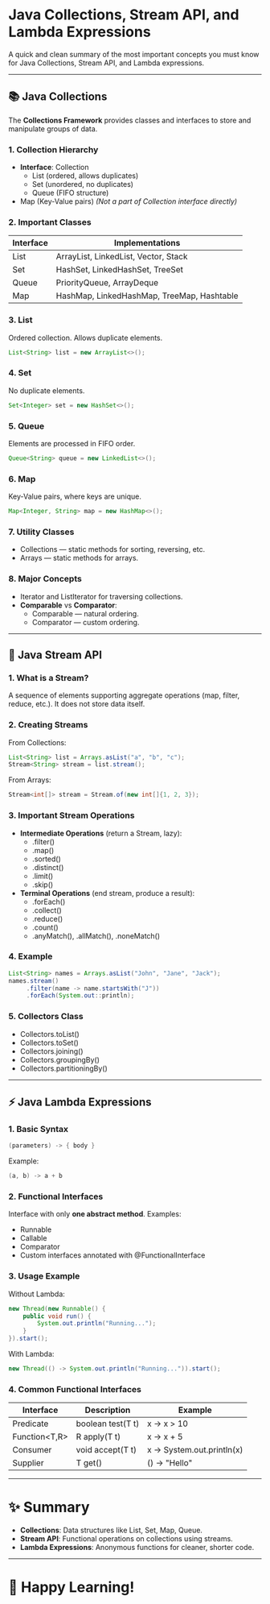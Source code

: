 
# Java Collections, Stream API, and Lambda Expressions

A quick and clean summary of the most important concepts you must know for Java Collections, Stream API, and Lambda expressions.

---

## 📚 Java Collections

The **Collections Framework** provides classes and interfaces to store and manipulate groups of data.

### 1. Collection Hierarchy
- **Interface**: Collection
  - List (ordered, allows duplicates)
  - Set (unordered, no duplicates)
  - Queue (FIFO structure)
- Map (Key-Value pairs) *(Not a part of Collection interface directly)*

### 2. Important Classes
| Interface | Implementations |
|-----------|-----------------|
| List      | ArrayList, LinkedList, Vector, Stack |
| Set       | HashSet, LinkedHashSet, TreeSet |
| Queue     | PriorityQueue, ArrayDeque |
| Map       | HashMap, LinkedHashMap, TreeMap, Hashtable |

### 3. List
Ordered collection. Allows duplicate elements.
```java
List<String> list = new ArrayList<>();
```

### 4. Set
No duplicate elements.
```java
Set<Integer> set = new HashSet<>();
```

### 5. Queue
Elements are processed in FIFO order.
```java
Queue<String> queue = new LinkedList<>();
```

### 6. Map
Key-Value pairs, where keys are unique.
```java
Map<Integer, String> map = new HashMap<>();
```

### 7. Utility Classes
- Collections — static methods for sorting, reversing, etc.
- Arrays — static methods for arrays.

### 8. Major Concepts
- Iterator and ListIterator for traversing collections.
- **Comparable** vs **Comparator**:
  - Comparable — natural ordering.
  - Comparator — custom ordering.

---

## 🚀 Java Stream API

### 1. What is a Stream?
A sequence of elements supporting aggregate operations (map, filter, reduce, etc.). It does not store data itself.

### 2. Creating Streams
From Collections:
```java
List<String> list = Arrays.asList("a", "b", "c");
Stream<String> stream = list.stream();
```
From Arrays:
```java
Stream<int[]> stream = Stream.of(new int[]{1, 2, 3});
```

### 3. Important Stream Operations
- **Intermediate Operations** (return a Stream, lazy):
  - .filter()
  - .map()
  - .sorted()
  - .distinct()
  - .limit()
  - .skip()
- **Terminal Operations** (end stream, produce a result):
  - .forEach()
  - .collect()
  - .reduce()
  - .count()
  - .anyMatch(), .allMatch(), .noneMatch()

### 4. Example
```java
List<String> names = Arrays.asList("John", "Jane", "Jack");
names.stream()
     .filter(name -> name.startsWith("J"))
     .forEach(System.out::println);
```

### 5. Collectors Class
- Collectors.toList()
- Collectors.toSet()
- Collectors.joining()
- Collectors.groupingBy()
- Collectors.partitioningBy()

---

## ⚡ Java Lambda Expressions

### 1. Basic Syntax
```java
(parameters) -> { body }
```
Example:
```java
(a, b) -> a + b
```

### 2. Functional Interfaces
Interface with only **one abstract method**.
Examples:
- Runnable
- Callable
- Comparator
- Custom interfaces annotated with @FunctionalInterface

### 3. Usage Example
Without Lambda:
```java
new Thread(new Runnable() {
    public void run() {
        System.out.println("Running...");
    }
}).start();
```
With Lambda:
```java
new Thread(() -> System.out.println("Running...")).start();
```

### 4. Common Functional Interfaces
| Interface | Description | Example |
|-----------|-------------|---------|
| Predicate<T> | boolean test(T t) | x -> x > 10 |
| Function<T,R> | R apply(T t) | x -> x + 5 |
| Consumer<T> | void accept(T t) | x -> System.out.println(x) |
| Supplier<T> | T get() | () -> "Hello" |

---

# ✨ Summary
- **Collections**: Data structures like List, Set, Map, Queue.
- **Stream API**: Functional operations on collections using streams.
- **Lambda Expressions**: Anonymous functions for cleaner, shorter code.

---

# 📖 Happy Learning!
